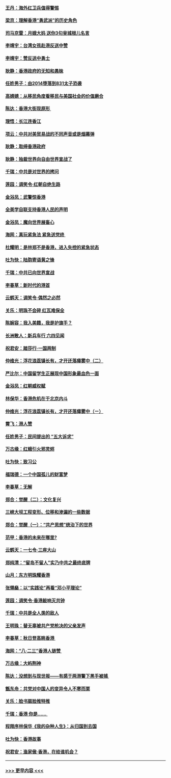 #### [王丹：海外红卫兵值得警惕](../pages/nsc993/n11498138.md?t=09041611) 
#### [梁京：理解香港“勇武派”的历史角色](../pages/nsc993/n11498006.md?t=09041611) 
#### [司马京雷：月娥大妈  送你3句皇城根儿名言](../pages/nsc993/n11497885.md?t=09041611) 
#### [李靖宇：台湾女孩赴港反送中赞](../pages/nsc993/n11497721.md?t=09041611) 
#### [李靖宇：赞反送中勇士](../pages/nsc993/n11497452.md?t=09041611) 
#### [耿静：香港政府的无知和愚昧](../pages/nsc993/n11494238.md?t=09041611) 
#### [任姓男子：由2014堕落到831太子恐袭](../pages/nsc993/n11496683.md?t=09041611) 
#### [高婧婧：从移民角度看移民与美国社会的价值磨合](../pages/nsc993/n11495757.md?t=09041611) 
#### [陈达：香港大街现原形 ](../pages/nsc993/n11495441.md?t=09041611) 
#### [理悟：长江连香江](../pages/nsc993/n11495377.md?t=09041611) 
#### [项云：中共对美贸易战的不同声音或是烟幕弹](../pages/nsc993/n11494929.md?t=09041611) 
#### [耿静：取缔香港政府](../pages/nsc993/n11494218.md?t=09041611) 
#### [耿静：独裁世界向自由世界宣战了](../pages/nsc993/n11494190.md?t=09041611) 
#### [千瑞：中共是对世界的拷问](../pages/nsc993/n11493021.md?t=09041611) 
#### [莲园：调笑令‧红朝自绝生路](../pages/nsc993/n11493011.md?t=09041611) 
#### [金浴凤：武警惊香港](../pages/nsc993/n11492994.md?t=09041611) 
#### [全美学自联支持香港人民的声明](../pages/nsc993/n11492630.md?t=09041611) 
#### [金浴凤：魔向世界展畜心](../pages/nsc993/n11492599.md?t=09041611) 
#### [海网：真玩紧急法 紧急送党终 ](../pages/nsc993/n11492535.md?t=09041611) 
#### [杜耀明：是林郑不是香港，进入失控的紧急状态](../pages/nsc993/n11491420.md?t=09041611) 
#### [吐为快：陆胞寄语黄之锋](../pages/nsc993/n11491117.md?t=09041611) 
#### [千瑞：中共已向世界宣战](../pages/nsc993/n11490123.md?t=09041611) 
#### [李春草：新时代的港首](../pages/nsc993/n11489864.md?t=09041611) 
#### [云鹤天：调笑令·偶然之必然](../pages/nsc993/n11489701.md?t=09041611) 
#### [关乐：明珠不会碎 红瓦难保全](../pages/nsc993/n11489647.md?t=09041611) 
#### [陈婉容：我入美籍，我是护旗手？](../pages/nsc993/n11487908.md?t=09041611) 
#### [长洲散人：新兵车行 六四见闻](../pages/nsc993/n11487729.md?t=09041611) 
#### [祝君安：踏莎行‧一国两制](../pages/nsc993/n11487699.md?t=09041611) 
#### [仲维光：浮花浪蕊镇长有，才开还落瘴雾中（二）](../pages/nsc993/n11483286.md?t=09041611) 
#### [严比尔：中国留学生正展现中国形象最血色一面](../pages/nsc993/n11485145.md?t=09041611) 
#### [金浴凤：红朝威权赋](../pages/nsc993/n11485191.md?t=09041611) 
#### [林保华：香港危机在于北京内斗](../pages/nsc993/n11484593.md?t=09041611) 
#### [仲维光：浮花浪蕊镇长有，才开还落瘴雾中（ㄧ）](../pages/nsc993/n11483259.md?t=09041611) 
#### [霄飞：港人赞](../pages/nsc993/n11482957.md?t=09041611) 
#### [任姓男子：民间提出的 “五大诉求”](../pages/nsc993/n11482897.md?t=09041611) 
#### [万古缘：红蛾引火邪灵烬](../pages/nsc993/n11482886.md?t=09041611) 
#### [吐为快：致习公](../pages/nsc993/n11482867.md?t=09041611) 
#### [福瑞德：一个中国孤儿的财富梦](../pages/nsc993/n11482817.md?t=09041611) 
#### [李春草：无解](../pages/nsc993/n11482791.md?t=09041611) 
#### [郑合：觉醒（二）：文化复兴](../pages/nsc993/n11478025.md?t=09041611) 
#### [三峡大坝工程变形、位移和渗漏的一些数据](../pages/nsc993/n11478232.md?t=09041611) 
#### [郑合：觉醒（一）：“共产思想”统治下的世界](../pages/nsc993/n11477663.md?t=09041611) 
#### [范甲：香港的未来在哪里?](../pages/nsc993/n11477249.md?t=09041611) 
#### [云鹤天：一七令·三座大山](../pages/nsc993/n11477192.md?t=09041611) 
#### [郑纯清：“留岛不留人”实乃中共之最终底牌](../pages/nsc993/n11476160.md?t=09041611) 
#### [山月：东方明珠耀香港](../pages/nsc993/n11476077.md?t=09041611) 
#### [张翎燊：以“实践论”再看“邓小平理论”](../pages/nsc993/n11475733.md?t=09041611) 
#### [莲园：调笑令‧香港敲响灭共钟](../pages/nsc993/n11475723.md?t=09041611) 
#### [千瑞：中共是全人类的敌人](../pages/nsc993/n11475329.md?t=09041611) 
#### [王明珠：替无辜被共产党枪决的父亲发声](../pages/nsc993/n11474570.md?t=09041611) 
#### [李春草：秋日登高眺香港 ](../pages/nsc993/n11474491.md?t=09041611) 
#### [海网：“八·二三”香港人链赞 ](../pages/nsc993/n11474538.md?t=09041611) 
#### [万古缘：大屿荆神](../pages/nsc993/n11474401.md?t=09041611) 
#### [陈达：没想到与现世报——有感于两港警下黑手被捕 ](../pages/nsc993/n11472557.md?t=09041611) 
#### [甑东舟：共党对中国人的变异令人不寒而栗](../pages/nsc993/n11472496.md?t=09041611) 
#### [关乐：脸书扇脸推特推](../pages/nsc993/n11472488.md?t=09041611) 
#### [千瑞：香港  你是…… ](../pages/nsc993/n11472459.md?t=09041611) 
#### [程翔序林保华《我的杂种人生》：从归国到去国](../pages/nsc993/n11472369.md?t=09041611) 
#### [吐为快：香港故事](../pages/nsc993/n11471931.md?t=09041611) 
#### [祝君安：渔家傲‧香港，在给谁机会？](../pages/nsc993/n11469718.md?t=09041611) 

----
#### [ >>> 更早内容 <<< ](../indexes/nsc993-earlier.md)
